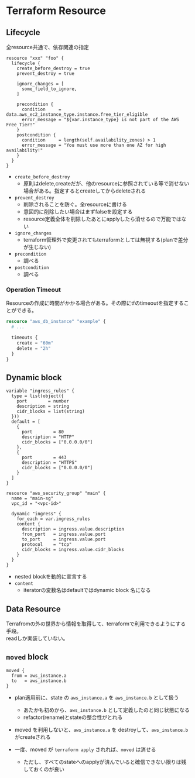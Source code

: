 # Terraform Resource

## Lifecycle

全resource共通で、依存関連の指定

```hcl
resource "xxx" "foo" {
  lifecycle {
    create_before_destroy = true
    prevent_destroy = true

    ignore_changes = [
      some_field_to_ignore,
    ]

    precondition {
      condition     = data.aws_ec2_instance_type.instance.free_tier_eligible
      error_message = "${var.instance_type} is not part of the AWS Free Tier!"
    } 
    postcondition {
      condition     = length(self.availability_zones) > 1
      error_message = "You must use more than one AZ for high availability!"
    } 
  }
}
```

* `create_before_destroy`
  * 原則はdelete,createだが、他のresourceに参照されている等で消せない場合がある。指定するとcreateしてからdeleteされる
* `prevent_destroy`
  * 削除されることを防ぐ。全resourceに書ける
  * 意図的に削除したい場合はまずfalseを設定する
  * resource定義全体を削除したあとにapplyしたら消せるので万能ではない
* `ignore_changes`
  * terraform管理外で変更されてもterraformとしては無視する(planで差分が生じない)
* `precondition`
  * 調べる
* `postcondition`
  * 調べる
  
### Operation Timeout

Resourceの作成に時間がかかる場合がある。その際にtfのtimeoutを指定することができる。

```terraform
resource "aws_db_instance" "example" {
  # ...

  timeouts {
    create = "60m"
    delete = "2h"
  }
}
```

## Dynamic block

```hcl
variable "ingress_rules" {
  type = list(object({
    port        = number
    description = string
    cidr_blocks = list(string)
  }))
  default = [
    {
      port        = 80
      description = "HTTP"
      cidr_blocks = ["0.0.0.0/0"]
    },
    {
      port        = 443
      description = "HTTPS"
      cidr_blocks = ["0.0.0.0/0"]
    }
  ]
}
```

```hcl
resource "aws_security_group" "main" {
  name = "main-sg"
  vpc_id = "<vpc-id>"

  dynamic "ingress" {
    for_each = var.ingress_rules
    content {
      description = ingress.value.description
      from_port   = ingress.value.port
      to_port     = ingress.value.port
      protocol    = "tcp"
      cidr_blocks = ingress.value.cidr_blocks
    }
  }
}
```

* nested blockを動的に宣言する
* `content`
  * iteratorの変数名はdefaultではdynamic block 名になる


## Data Resource

Terrafromの外の世界から情報を取得して、terraformで利用できるようにする手段。  
readしか実装していない。


## `moved` block

```hcl
moved {
  from = aws_instance.a
  to   = aws_instance.b
}
```

* plan適用前に、state の `aws_instance.a` を `aws_instance.b` として扱う
  * あたかも初めから、`aws_instance.b` として定義したのと同じ状態になる
  * refactor(rename)とstateの整合性がとれる
* moved を利用しないと、`aws_instance.a` を destroyして、`aws_instance.b`がcreateされる

* 一度、moved が `terraform apply` されれば、`moved` は消せる
  * ただし、すべてのstateへのapplyが済んでいると確信できない限りは残しておくのが良い
